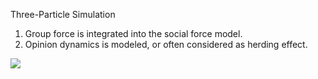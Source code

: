 Three-Particle Simulation
1. Group force is integrated into the social force model.    
2. Opinion dynamics is modeled, or often considered as herding effect.   

![](https://github.com/godisreal/group-social-force/blob/master/3Particles/3Particles.PNG)
